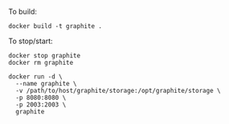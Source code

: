 To build:
```
docker build -t graphite .
```

To stop/start:
```
docker stop graphite
docker rm graphite

docker run -d \
  --name graphite \
  -v /path/to/host/graphite/storage:/opt/graphite/storage \
  -p 8080:8080 \
  -p 2003:2003 \
  graphite
```